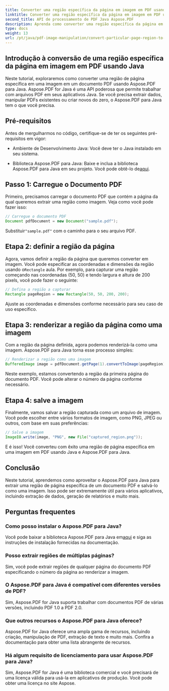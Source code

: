 ```yaml
---
title: Converter uma região específica da página em imagem em PDF usando Java
linktitle: Converter uma região específica da página em imagem em PDF usando Java
second_title: API de processamento de PDF Java Aspose.PDF
description: Aprenda como converter uma região específica da página em uma imagem em PDF usando Java com orientação passo a passo. Explore os poderosos recursos do Aspose.PDF for Java para manipulação de PDF.
type: docs
weight: 13
url: /pt/java/pdf-image-manipulation/convert-particular-page-region-to-image-in-pdf-using-java/
---
```


## Introdução à conversão de uma região específica da página em imagem em PDF usando Java

Neste tutorial, exploraremos como converter uma região de página específica em uma imagem em um documento PDF usando Aspose.PDF para Java. Aspose.PDF for Java é uma API poderosa que permite trabalhar com arquivos PDF em seus aplicativos Java. Se você precisa extrair dados, manipular PDFs existentes ou criar novos do zero, o Aspose.PDF para Java tem o que você precisa.

## Pré-requisitos

Antes de mergulharmos no código, certifique-se de ter os seguintes pré-requisitos em vigor:

- Ambiente de Desenvolvimento Java: Você deve ter o Java instalado em seu sistema.

- Biblioteca Aspose.PDF para Java: Baixe e inclua a biblioteca Aspose.PDF para Java em seu projeto. Você pode obtê-lo de[aqui](https://releases.aspose.com/pdf/java/).

## Passo 1: Carregue o Documento PDF

Primeiro, precisamos carregar o documento PDF que contém a página da qual queremos extrair uma região como imagem. Veja como você pode fazer isso:

```java
// Carregue o documento PDF
Document pdfDocument = new Document("sample.pdf");
```

 Substituir`"sample.pdf"` com o caminho para o seu arquivo PDF.

## Etapa 2: definir a região da página

 Agora, vamos definir a região da página que queremos converter em imagem. Você pode especificar as coordenadas e dimensões da região usando o`Rectangle` aula. Por exemplo, para capturar uma região começando nas coordenadas (50, 50) e tendo largura e altura de 200 pixels, você pode fazer o seguinte:

```java
// Defina a região a capturar
Rectangle pageRegion = new Rectangle(50, 50, 200, 200);
```

Ajuste as coordenadas e dimensões conforme necessário para seu caso de uso específico.

## Etapa 3: renderizar a região da página como uma imagem

Com a região da página definida, agora podemos renderizá-la como uma imagem. Aspose.PDF para Java torna esse processo simples:

```java
// Renderizar a região como uma imagem
BufferedImage image = pdfDocument.getPage(1).convertToImage(pageRegion);
```

Neste exemplo, estamos convertendo a região da primeira página do documento PDF. Você pode alterar o número da página conforme necessário.

## Etapa 4: salve a imagem

Finalmente, vamos salvar a região capturada como um arquivo de imagem. Você pode escolher entre vários formatos de imagem, como PNG, JPEG ou outros, com base em suas preferências:

```java
// Salve a imagem
ImageIO.write(image, "PNG", new File("captured_region.png"));
```

E é isso! Você converteu com êxito uma região de página específica em uma imagem em PDF usando Java e Aspose.PDF para Java.

## Conclusão

Neste tutorial, aprendemos como aproveitar o Aspose.PDF para Java para extrair uma região de página específica de um documento PDF e salvá-lo como uma imagem. Isso pode ser extremamente útil para vários aplicativos, incluindo extração de dados, geração de relatórios e muito mais.

## Perguntas frequentes

### Como posso instalar o Aspose.PDF para Java?

 Você pode baixar a biblioteca Aspose.PDF para Java em[aqui](https://releases.aspose.com/pdf/java/) e siga as instruções de instalação fornecidas na documentação.

### Posso extrair regiões de múltiplas páginas?

Sim, você pode extrair regiões de qualquer página do documento PDF especificando o número da página ao renderizar a imagem.

### O Aspose.PDF para Java é compatível com diferentes versões de PDF?

Sim, Aspose.PDF for Java suporta trabalhar com documentos PDF de várias versões, incluindo PDF 1.0 a PDF 2.0.

### Que outros recursos o Aspose.PDF para Java oferece?

Aspose.PDF for Java oferece uma ampla gama de recursos, incluindo criação, manipulação de PDF, extração de texto e muito mais. Confira a documentação para obter uma lista abrangente de recursos.

### Há algum requisito de licenciamento para usar Aspose.PDF para Java?

Sim, Aspose.PDF for Java é uma biblioteca comercial e você precisará de uma licença válida para usá-la em aplicativos de produção. Você pode obter uma licença no site Aspose.